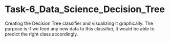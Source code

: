 # Task-6_Data_Science_Decision_Tree
Creating the Decision Tree classifier and visualizing it graphically.
The purpose is if we feed any new data to this classifier, it would be able to
predict the right class accordingly.
